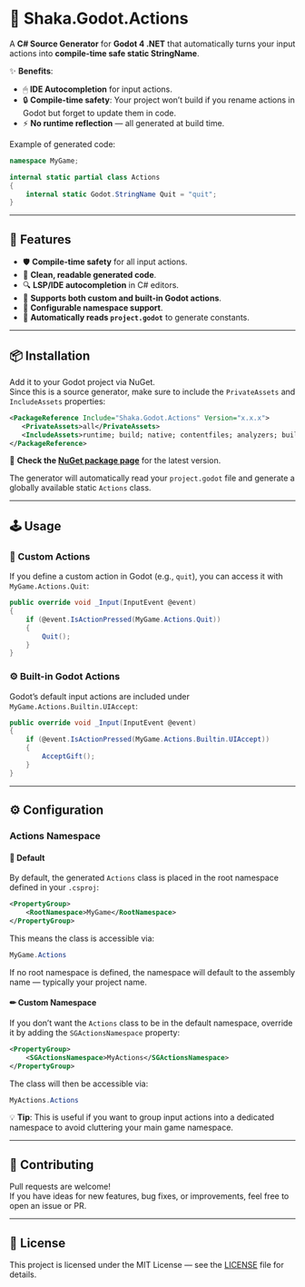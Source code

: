 # 🎯 Shaka.Godot.Actions

A **C# Source Generator** for **Godot 4 .NET** that automatically turns your input actions into **compile-time safe static StringName**.  

✨ **Benefits**:
- 🖱 **IDE Autocompletion** for input actions.
- 🔒 **Compile-time safety**: Your project won’t build if you rename actions in Godot but forget to update them in code.
- ⚡ **No runtime reflection** — all generated at build time.

Example of generated code:
```csharp
namespace MyGame;

internal static partial class Actions
{
    internal static Godot.StringName Quit = "quit";
}
```

---

## 🚀 Features

- 🛡 **Compile-time safety** for all input actions.
- 📜 **Clean, readable generated code**.
- 🔍 **LSP/IDE autocompletion** in C# editors.
- 🧩 **Supports both custom and built-in Godot actions**.
- 🔧 **Configurable namespace support**.
- 📂 **Automatically reads `project.godot`** to generate constants.

---

## 📦 Installation

Add it to your Godot project via NuGet.  
Since this is a source generator, make sure to include the `PrivateAssets` and `IncludeAssets` properties:

```xml
<PackageReference Include="Shaka.Godot.Actions" Version="x.x.x">
   <PrivateAssets>all</PrivateAssets>
   <IncludeAssets>runtime; build; native; contentfiles; analyzers; buildtransitive</IncludeAssets>
</PackageReference>
```

🔗 **Check the [NuGet package page](https://www.nuget.org/packages/Shaka.Godot.Actions/)** for the latest version.

The generator will automatically read your `project.godot` file and generate a globally available static `Actions` class.

---

## 🕹 Usage

### 🎯 Custom Actions
If you define a custom action in Godot (e.g., `quit`), you can access it with `MyGame.Actions.Quit`:

```csharp
public override void _Input(InputEvent @event)
{
    if (@event.IsActionPressed(MyGame.Actions.Quit))
    {
        Quit();
    }
}
```

### ⚙ Built-in Godot Actions
Godot’s default input actions are included under `MyGame.Actions.Builtin.UIAccept`:

```csharp
public override void _Input(InputEvent @event)
{
    if (@event.IsActionPressed(MyGame.Actions.Builtin.UIAccept))
    {
        AcceptGift();
    }
}
```

---

## ⚙ Configuration

### Actions Namespace

#### 📌 Default
By default, the generated `Actions` class is placed in the root namespace defined in your `.csproj`:

```xml
<PropertyGroup>
    <RootNamespace>MyGame</RootNamespace>
</PropertyGroup>
```

This means the class is accessible via:
```csharp
MyGame.Actions
```

If no root namespace is defined, the namespace will default to the assembly name — typically your project name.

#### ✏ Custom Namespace
If you don’t want the `Actions` class to be in the default namespace, override it by adding the `SGActionsNamespace` property:

```xml
<PropertyGroup>
    <SGActionsNamespace>MyActions</SGActionsNamespace>
</PropertyGroup>
```
The class will then be accessible via:
```csharp
MyActions.Actions
```

💡 **Tip**: This is useful if you want to group input actions into a dedicated namespace to avoid cluttering your main game namespace.

---

## 🤝 Contributing
Pull requests are welcome!  
If you have ideas for new features, bug fixes, or improvements, feel free to open an issue or PR.

---

## 📜 License
This project is licensed under the MIT License — see the [LICENSE](LICENSE) file for details.
